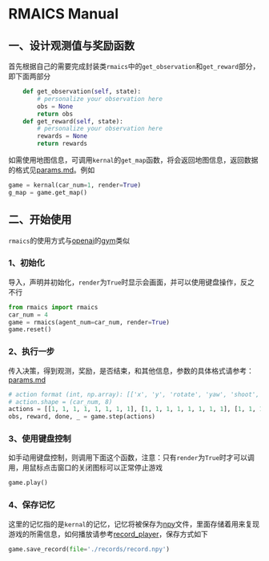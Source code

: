 # RMAICS Manual

## 一、设计观测值与奖励函数

首先根据自己的需要完成封装类`rmaics`中的`get_observation`和`get_reward`部分，即下面两部分

```python
    def get_observation(self, state):
        # personalize your observation here
        obs = None
        return obs
    def get_reward(self, state):
        # personalize your observation here
        rewards = None
        return rewards
```

如需使用地图信息，可调用`kernal`的`get_map`函数，将会返回地图信息，返回数据的格式见[params.md](./params.md)。例如

```python
game = kernal(car_num=1, render=True)
g_map = game.get_map()
```

## 二、开始使用

`rmaics`的使用方式与[openai](https://openai.com/)的[gym](https://github.com/openai/gym)类似

### 1、初始化

导入，声明并初始化，`render`为`True`时显示会画面，并可以使用键盘操作，反之不行

```python
from rmaics import rmaics
car_num = 4
game = rmaics(agent_num=car_num, render=True)
game.reset()
```

### 2、执行一步

传入决策，得到观测，奖励，是否结束，和其他信息，参数的具体格式请参考：[params.md](./params.md)

```python
# action format (int, np.array): [['x', 'y', 'rotate', 'yaw', 'shoot', 'supply', 'shoot_mode', 'auto_aim'], ...]
# action.shape = (car_num, 8)
actions = [[1, 1, 1, 1, 1, 1, 1, 1], [1, 1, 1, 1, 1, 1, 1, 1], [1, 1, 1, 1, 1, 1, 1, 1], [1, 1, 1, 1, 1, 1, 1, 1]]
obs, reward, done, _ = game.step(actions)
```

### 3、使用键盘控制

如手动用键盘控制，则调用下面这个函数，注意：只有`render`为`True`时才可以调用，用鼠标点击窗口的关闭图标可以正常停止游戏

```python
game.play()
```

### 4、保存记忆

这里的记忆指的是`kernal`的记忆，记忆将被保存为[npy](https://stackoverflow.com/questions/4090080/what-is-the-way-data-is-stored-in-npy)文件，里面存储着用来复现游戏的所需信息，如何播放请参考[record_player](./record_player.md)，保存方式如下

```python
game.save_record(file='./records/record.npy')
```